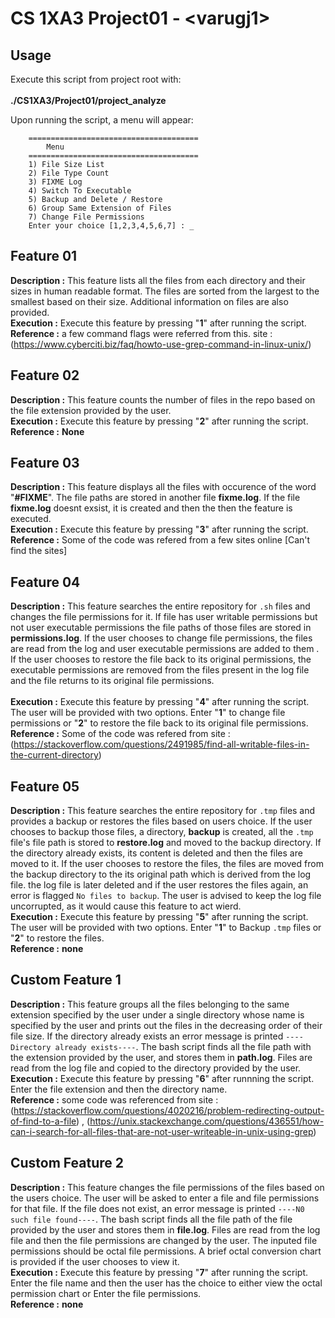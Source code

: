 #  CS 1XA3 Project01 - <**varugj1**>

## Usage
   Execute this script from project root with:<br />  
	**./CS1XA3/Project01/project_analyze**<br />

   Upon running the script, a menu will appear:<br />
```
	======================================
		Menu
	======================================
	1) File Size List
	2) File Type Count
	3) FIXME Log
	4) Switch To Executable
	5) Backup and Delete / Restore
	6) Group Same Extension of Files
	7) Change File Permissions  
	Enter your choice [1,2,3,4,5,6,7] : _  
```

## Feature 01
  **Description :** This feature lists all the files from each directory and their sizes in human readable format.
		 The files are sorted from the largest to the smallest based on their size. Additional information 
		 on files are also provided.<br />
   **Execution :**   Execute this feature by pressing "**1**" after running the script.<br />
   **Reference :**   a few command flags were referred from this. 
	         site : (https://www.cyberciti.biz/faq/howto-use-grep-command-in-linux-unix/)

## Feature 02
   **Description :** This feature counts the number of files in the repo based on the file extension provided by the user.<br />
   **Execution :**   Execute this feature by pressing "**2**" after running the script.<br />
   **Reference :**  **None**

## Feature 03
   **Description :** This feature displays all the files with occurence of the word "**#FIXME**". The file paths are stored
		 in another file **fixme.log**. If the file **fixme.log** doesnt exsist, it is created and then the
		 then the feature is executed.<br />
   **Execution :**   Execute this feature by pressing "**3**" after running the script.<br />
   **Reference :**   Some of the code was refered from a few sites online [Can't find the sites]

## Feature 04
   **Description :** This feature searches the entire repository for `.sh` files and changes the file permissions for it. If file has user writable permissions
		 but not user executable permissions the file paths of those files are stored in **permissions.log**. If the user chooses to change file permissions, 
		 the files are read from the log and user executable permissions are added to them . If the user chooses to restore the file back to its original permissions, the executable permissions are
		 removed from the files present in the log file and the file returns to its original file permissions.<br />  
   **Execution :**	 Execute this feature by pressing "**4**" after running the script. The user will be provided with two options. Enter "**1**" to change file permissions
		 or "**2**" to restore the file back to its original file permissions.<br />
   **Reference :**	 Some of the code was refered from site : (https://stackoverflow.com/questions/2491985/find-all-writable-files-in-the-current-directory)

## Feature 05
   **Description :** This feature searches the entire repository for `.tmp` files and provides a backup or restores the files based on users choice. If the user
		 chooses to backup those files, a directory, **backup** is created, all the `.tmp` file's file path is stored to **restore.log** and moved to the
		 backup directory. If the directory already exists, its content is deleted and then the files are moved to it. If the user chooses to restore the files,
		 the files are moved from the backup directory to the its original path which is derived from the log file. the log file is later deleted and if the
		 user restores the files again, an error is flagged `No files to backup`. The user is advised to keep the log file uncorrupted, as it would cause this
		 feature to act wierd.<br />
   **Execution :**   Execute this feature by pressing "**5**" after running the script. The user will be provided with two options. Enter "**1**" to Backup `.tmp` files
	         or "**2**" to restore the files.<br />
   **Reference :**   **none**

## Custom Feature 1
   **Description :** This feature groups all the files belonging to the same extension specified by the user under a single directory whose name is specified by the user
		 and prints out the files in the decreasing order of their file size. If the directory already exists an error
		 message is printed `----Directory already exists----`. The bash script finds all the file path with the extension provided by the user,
		 and stores them in **path.log**. Files are read from the log file and copied to the directory provided by the user.<br />
   **Execution :**   Execute this feature by pressing "**6**" after runnning the script. Enter the file extension and then the directory name.<br />
   **Reference :**   some code was referenced from site : (https://stackoverflow.com/questions/4020216/problem-redirecting-output-of-find-to-a-file) , 
		(https://unix.stackexchange.com/questions/436551/how-can-i-search-for-all-files-that-are-not-user-writeable-in-unix-using-grep)

## Custom Feature 2
   **Description :** This feature changes the file permissions of the files based on the users choice. 
		 The user will be asked to enter a file and file permissions for that file. If the file does not exist, an error message is
		 printed `----N0 such file found----`. The bash script finds all the file path of the file provided by the user and stores them in
		 **file.log**. Files are read from the log file and then the file permissions are changed by the user. The inputed file permissions
		 should be octal file permissions. A brief octal conversion chart is provided if the user chooses to view it.<br />
   **Execution :**   Execute this feature by pressing "**7**" after running the script. Enter the file name and then the user has the choice to either view the 
		 octal permission chart or Enter the file permissions.<br />
   **Reference :**   **none**
